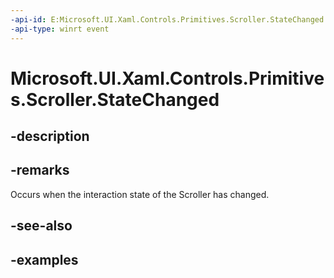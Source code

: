 ```yaml
---
-api-id: E:Microsoft.UI.Xaml.Controls.Primitives.Scroller.StateChanged
-api-type: winrt event
---
```


# Microsoft.UI.Xaml.Controls.Primitives.Scroller.StateChanged

<!--
public event Windows.Foundation.TypedEventHandler<Microsoft.UI.Xaml.Controls.Primitives.Scroller,object> StateChanged;
-->

## -description

## -remarks

Occurs when the interaction state of the Scroller has changed.

## -see-also

## -examples

